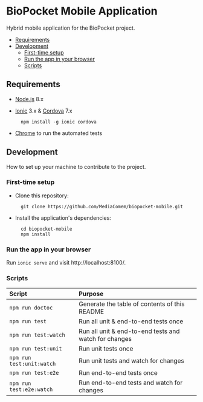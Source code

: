 # BioPocket Mobile Application

Hybrid mobile application for the BioPocket project.

<!-- START doctoc generated TOC please keep comment here to allow auto update -->
<!-- DON'T EDIT THIS SECTION, INSTEAD RE-RUN doctoc TO UPDATE -->


- [Requirements](#requirements)
- [Development](#development)
  - [First-time setup](#first-time-setup)
  - [Run the app in your browser](#run-the-app-in-your-browser)
  - [Scripts](#scripts)

<!-- END doctoc generated TOC please keep comment here to allow auto update -->



## Requirements

* [Node.js](https://nodejs.org) 8.x
* [Ionic](https://ionicframework.com) 3.x & [Cordova](https://cordova.apache.org) 7.x

        npm install -g ionic cordova
* [Chrome](https://www.google.com/chrome/) to run the automated tests



## Development

How to set up your machine to contribute to the project.

### First-time setup

* Clone this repository:

        git clone https://github.com/MediaComem/biopocket-mobile.git

* Install the application's dependencies:

        cd biopocket-mobile
        npm install

### Run the app in your browser

Run `ionic serve` and visit http://localhost:8100/.

### Scripts

| Script                    | Purpose                                               |
| :---                      | :---                                                  |
| `npm run doctoc`          | Generate the table of contents of this README         |
| `npm run test`            | Run all unit & end-to-end tests once                  |
| `npm run test:watch`      | Run all unit & end-to-end tests and watch for changes |
| `npm run test:unit`       | Run unit tests once                                   |
| `npm run test:unit:watch` | Run unit tests and watch for changes                  |
| `npm run test:e2e`        | Run end-to-end tests once                             |
| `npm run test:e2e:watch`  | Run end-to-end tests and watch for changes            |
